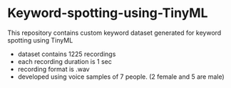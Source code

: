 # Keyword-spotting-using-TinyML
This repository contains custom keyword dataset generated for keyword spotting using TinyML 
  - dataset contains 1225 recordings
  - each recording duration is 1 sec
  - recording format is .wav
  - developed using voice samples of 7 people. (2 female and 5 are male)
